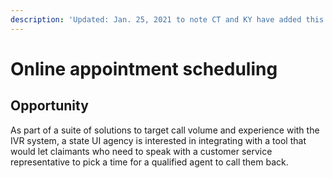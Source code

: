 ```yaml
---
description: 'Updated: Jan. 25, 2021 to note CT and KY have added this functionality'
---
```


# Online appointment scheduling

## Opportunity

As part of a suite of solutions to target call volume and experience with the IVR system, a state UI agency is interested in integrating with a tool that would let claimants who need to speak with a customer service representative to pick a time for a qualified agent to call them back. 

